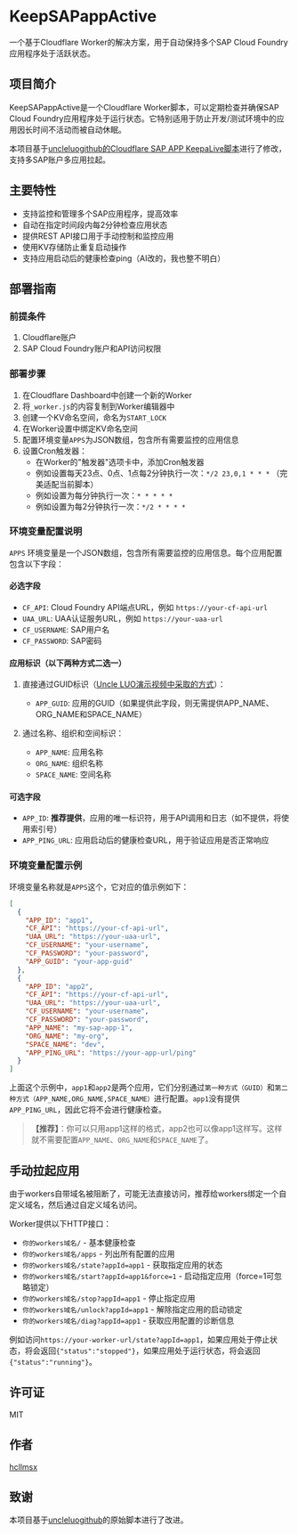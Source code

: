 # KeepSAPappActive

一个基于Cloudflare Worker的解决方案，用于自动保持多个SAP Cloud Foundry应用程序处于活跃状态。

## 项目简介

KeepSAPappActive是一个Cloudflare Worker脚本，可以定期检查并确保SAP Cloud Foundry应用程序处于运行状态。它特别适用于防止开发/测试环境中的应用因长时间不活动而被自动休眠。

本项目基于[uncleluogithub的Cloudflare SAP APP KeepaLive脚本](https://gist.github.com/uncleluogithub/083775a84afbff11f1057695ce29fddb)进行了修改，支持多SAP账户多应用拉起。

## 主要特性

- 支持监控和管理多个SAP应用程序，提高效率
- 自动在指定时间段内每2分钟检查应用状态
- 提供REST API接口用于手动控制和监控应用
- 使用KV存储防止重复启动操作
- 支持应用启动后的健康检查ping（AI改的，我也整不明白）

## 部署指南

### 前提条件

1. Cloudflare账户
2. SAP Cloud Foundry账户和API访问权限

### 部署步骤

1. 在Cloudflare Dashboard中创建一个新的Worker
2. 将`_worker.js`的内容复制到Worker编辑器中
3. 创建一个KV命名空间，命名为`START_LOCK`
4. 在Worker设置中绑定KV命名空间
5. 配置环境变量`APPS`为JSON数组，包含所有需要监控的应用信息
6. 设置Cron触发器：
   - 在Worker的"触发器"选项卡中，添加Cron触发器
   - 例如设置每天23点、0点、1点每2分钟执行一次：`*/2 23,0,1 * * *` （完美适配当前脚本）
   - 例如设置为每分钟执行一次：`* * * * *`
   - 例如设置为每2分钟执行一次：`*/2 * * * *`

### 环境变量配置说明

`APPS` 环境变量是一个JSON数组，包含所有需要监控的应用信息。每个应用配置包含以下字段：

#### 必选字段
- `CF_API`: Cloud Foundry API端点URL，例如 `https://your-cf-api-url`
- `UAA_URL`: UAA认证服务URL，例如 `https://your-uaa-url`
- `CF_USERNAME`: SAP用户名
- `CF_PASSWORD`: SAP密码

#### 应用标识（以下两种方式二选一）
1. 直接通过GUID标识（[Uncle LUO演示视频中采取的方式](https://youtu.be/w-j8yPE2fKg?t=188)）：
   - `APP_GUID`: 应用的GUID（如果提供此字段，则无需提供APP_NAME、ORG_NAME和SPACE_NAME）

2. 通过名称、组织和空间标识：
   - `APP_NAME`: 应用名称
   - `ORG_NAME`: 组织名称
   - `SPACE_NAME`: 空间名称

#### 可选字段
- `APP_ID`: **推荐提供**，应用的唯一标识符，用于API调用和日志（如不提供，将使用索引号）
- `APP_PING_URL`: 应用启动后的健康检查URL，用于验证应用是否正常响应

### 环境变量配置示例

环境变量名称就是`APPS`这个，它对应的值示例如下：

```json
[
  {
    "APP_ID": "app1",
    "CF_API": "https://your-cf-api-url",
    "UAA_URL": "https://your-uaa-url",
    "CF_USERNAME": "your-username",
    "CF_PASSWORD": "your-password",
    "APP_GUID": "your-app-guid"
  },
  {
    "APP_ID": "app2",
    "CF_API": "https://your-cf-api-url",
    "UAA_URL": "https://your-uaa-url",
    "CF_USERNAME": "your-username",
    "CF_PASSWORD": "your-password",
    "APP_NAME": "my-sap-app-1",
    "ORG_NAME": "my-org",
    "SPACE_NAME": "dev",
    "APP_PING_URL": "https://your-app-url/ping"
  }
]
```

上面这个示例中，`app1`和`app2`是两个应用，它们分别通过`第一种方式（GUID）`和`第二种方式（APP_NAME,ORG_NAME,SPACE_NAME）`进行配置。`app1`没有提供`APP_PING_URL`，因此它将不会进行健康检查。
> **【推荐】**：你可以只用app1这样的格式，app2也可以像app1这样写。这样就不需要配置`APP_NAME`、`ORG_NAME`和`SPACE_NAME`了。

## 手动拉起应用

由于workers自带域名被阻断了，可能无法直接访问，推荐给workers绑定一个自定义域名，然后通过自定义域名访问。

Worker提供以下HTTP接口：

- `你的workers域名/` - 基本健康检查
- `你的workers域名/apps` - 列出所有配置的应用
- `你的workers域名/state?appId=app1` - 获取指定应用的状态
- `你的workers域名/start?appId=app1&force=1` - 启动指定应用（force=1可忽略锁定）
- `你的workers域名/stop?appId=app1` - 停止指定应用
- `你的workers域名/unlock?appId=app1` - 解除指定应用的启动锁定
- `你的workers域名/diag?appId=app1` - 获取应用配置的诊断信息

例如访问`https://your-worker-url/state?appId=app1`，如果应用处于停止状态，将会返回`{"status":"stopped"}`，如果应用处于运行状态，将会返回`{"status":"running"}`。

## 许可证

MIT

## 作者

[hcllmsx](https://github.com/hcllmsx/KeepSAPappActive)

## 致谢

本项目基于[uncleluogithub](https://gist.github.com/uncleluogithub/083775a84afbff11f1057695ce29fddb)的原始脚本进行了改进。